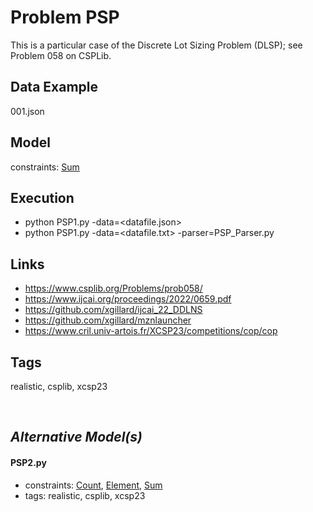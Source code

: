 # Problem PSP

This is a particular case of the Discrete Lot Sizing Problem (DLSP); see Problem 058 on CSPLib.

## Data Example
  001.json

## Model
  constraints: [Sum](http://pycsp.org/documentation/constraints/Sum)

## Execution
  - python PSP1.py -data=<datafile.json>
  - python PSP1.py -data=<datafile.txt> -parser=PSP_Parser.py

## Links
  - https://www.csplib.org/Problems/prob058/
  - https://www.ijcai.org/proceedings/2022/0659.pdf
  - https://github.com/xgillard/ijcai_22_DDLNS
  - https://github.com/xgillard/mznlauncher
  - https://www.cril.univ-artois.fr/XCSP23/competitions/cop/cop

## Tags
  realistic, csplib, xcsp23

<br />

## _Alternative Model(s)_

#### PSP2.py
 - constraints: [Count](http://pycsp.org/documentation/constraints/Count), [Element](http://pycsp.org/documentation/constraints/Element), [Sum](http://pycsp.org/documentation/constraints/Sum)
 - tags: realistic, csplib, xcsp23
